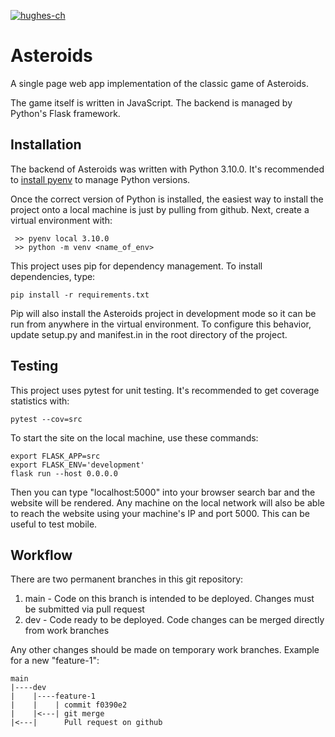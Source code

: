 [![hughes-ch](https://circleci.com/gh/hughes-ch/asteroids.svg?style=shield)](https://app.circleci.com/pipelines/github/hughes-ch/asteroids)

# Asteroids
A single page web app implementation of the classic game of Asteroids.

The game itself is written in JavaScript. The backend is managed by Python's Flask framework. 

## Installation
The backend of Asteroids was written with Python 3.10.0. It's recommended to
[install pyenv](https://realpython.com/intro-to-pyenv/#installing-pyenv) to manage Python versions.

Once the correct version of Python is installed, the easiest way to install the project onto a local
machine is just by pulling from github. Next, create a virtual environment with:

     >> pyenv local 3.10.0
     >> python -m venv <name_of_env>
  
This project uses pip for dependency management. To install dependencies, type:

    pip install -r requirements.txt

Pip will also install the Asteroids project in development mode so it can be run from anywhere in
the virtual environment. To configure this behavior, update setup.py and manifest.in in the root
directory of the project.
  
## Testing 
This project uses pytest for unit testing. It's recommended to get coverage statistics with:
 
    pytest --cov=src 
  
To start the site on the local machine, use these commands:
  
    export FLASK_APP=src
    export FLASK_ENV='development'
    flask run --host 0.0.0.0
  
Then you can type "localhost:5000" into your browser search bar and the website will be rendered.
Any machine on the local network will also be able to reach the website using your machine's IP and
port 5000. This can be useful to test mobile.
  
## Workflow
There are two permanent branches in this git repository:
1. main - Code on this branch is intended to be deployed. Changes must be submitted via pull request
2. dev - Code ready to be deployed. Code changes can be merged directly from work branches

Any other changes should be made on temporary work branches. Example for a new "feature-1":
  
    main
    |----dev
    |    |----feature-1
    |    |    | commit f0390e2
    |    |<---| git merge
    |<---|      Pull request on github
  
